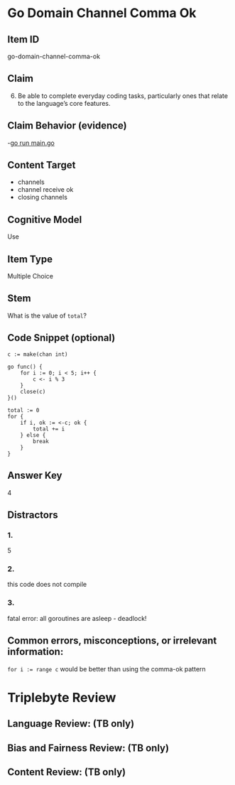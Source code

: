 # Go Domain Channel Comma Ok

## Item ID
go-domain-channel-comma-ok

## Claim
6. Be able to complete everyday coding tasks, particularly ones that relate to the language’s core features.

## Claim Behavior (evidence)
-[go run main.go](./main.go)

## Content Target
* channels
* channel receive ok
* closing channels

## Cognitive Model
Use

## Item Type
Multiple Choice

## Stem

What is the value of `total`?

## Code Snippet (optional)
```golang
c := make(chan int)

go func() {
    for i := 0; i < 5; i++ {
        c <- i % 3
    }
    close(c)
}()

total := 0
for {
    if i, ok := <-c; ok {
        total += i
    } else {
        break
    }
}
```

## Answer Key

4

## Distractors

### 1.
5

### 2.
this code does not compile

### 3.
fatal error: all goroutines are asleep - deadlock!

## Common errors, misconceptions, or irrelevant information:

`for i := range c` would be better than using the comma-ok pattern

# Triplebyte Review


## Language Review: (TB only)


## Bias and Fairness Review: (TB only)


## Content Review: (TB only)


